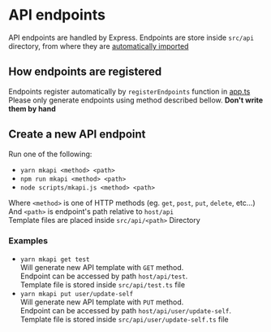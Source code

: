 # API endpoints

API endpoints are handled by Express. Endpoints are store inside `src/api` directory, from where they are
[automatically imported](#how-endpoints-are-registered)

## How endpoints are registered

Endpoints register automatically by `registerEndpoints` function in [app.ts](../../src/app.ts) \
Please only generate endpoints using method described bellow. **Don't write them by hand**

## Create a new API endpoint

Run one of the following:

- `yarn mkapi <method> <path>`
- `npm run mkapi <method> <path>`
- `node scripts/mkapi.js <method> <path>`
  
Where `<method>` is one of HTTP methods (eg. `get`, `post`, `put`, `delete`, etc...)\
And `<path>` is endpoint's path relative to `host/api` \
Template files are placed inside `src/api/<path>` Directory

### Examples

- `yarn mkapi get test` \
  Will generate new API template with `GET` method. \
  Endpoint can be accessed by path `host/api/test`. \
  Template file is stored inside `src/api/test.ts` file
- `yarn mkapi put user/update-self` \
  Will generate new API template with `PUT` method. \
  Endpoint can be accessed by path `host/api/user/update-self`. \
  Template file is stored inside `src/api/user/update-self.ts` file
